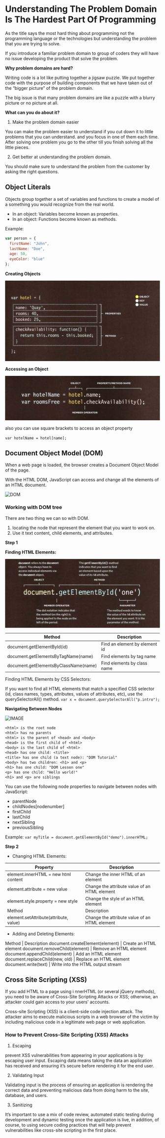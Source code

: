 # Understanding The Problem Domain Is The Hardest Part Of Programming

As the title says the most hard thing about programming not the programming language or the technologies but understanding the problem that you are trying to solve.

If you introduce a familiar problem domain to group of coders they will have no issue developing the product that solve the problem.

**Why problem domains are hard?**

Writing code is a lot like putting together a jigsaw puzzle.  We put together code with the purpose of building components that we have taken out of the “bigger picture” of the problem domain.

The big issue is that many problem domains are like a puzzle with a blurry picture or no picture at all.

**What can you do about it?**

1. Make the problem domain easier

You can make the problem easier to understand if you cut down it to little problems that you can understand. and you focus in one of them each time. After solving one problem you go to the other till you finish solving all the little pieces.

2. Get better at understanding the problem domain.

You should make sure to understand the problem from the customer by asking the right questions.

## Object Literals

Objects group together a set of variables and functions to create a model of a something you would recognize from the real world.

- In an object: Variables become known as properties. 
- In an object: Functions become known as methods. 

Example: 
```javascript
var person = {
  firstName: "John",
  lastName: "Doe",
  age: 50,
  eyeColor: "blue"
};
```

**Creating Objects**

![image](assets/image14.png)


**Accessing an Object**

![image](assets/image15.png)

also you can use square brackets to access an object property

`var hotelName = hotel[name];`

## Document Object Model (DOM)

When a web page is loaded, the browser creates a Document Object Model of the page.

With the HTML DOM, JavaScript can access and change all the elements of an HTML document.

![DOM](https://www.tutorialrepublic.com/lib/images/html-dom-illustration.png)

### Working with DOM tree 

There are two thing we can so with DOM.

1. locating the node that represent the element that you want to work on.
2. Use it text content, child elements, and attributes.

**Step 1** 

**Finding HTML Elements:**

![Image](assets/image16.png)

Method | Description
------- | -------
document.getElementById(id)	| Find an element by element id
document.getElementsByTagName(name)	| Find elements by tag name
document.getElementsByClassName(name)	| Find elements by class name

Finding HTML Elements by CSS Selectors:

If you want to find all HTML elements that match a specified CSS selector (id, class names, types, attributes, values of attributes, etc), use the querySelectorAll() method.
`var x = document.querySelectorAll("p.intro");`


**Navigating Between Nodes**

![IMAGE](https://www.w3schools.com/js/pic_navigate.gif)

```
<html> is the root node
<html> has no parents
<html> is the parent of <head> and <body>
<head> is the first child of <html>
<body> is the last child of <html>
<head> has one child: <title>
<title> has one child (a text node): "DOM Tutorial"
<body> has two children: <h1> and <p>
<h1> has one child: "DOM Lesson one"
<p> has one child: "Hello world!"
<h1> and <p> are siblings
```

You can use the following node properties to navigate between nodes with JavaScript:

- parentNode
- childNodes[nodenumber]
- firstChild
- lastChild
- nextSibling
- previousSibling

Example:
`var myTitle = document.getElementById("demo").innerHTML;`

**Step 2** 

- Changing HTML Elements:

Property | Description
--------- | -----------
element.innerHTML =  new html content	| Change the inner HTML of an element
element.attribute = new value	| Change the attribute value of an HTML element
element.style.property = new style	| Change the style of an HTML element
Method	| Description
element.setAttribute(attribute, value)	| Change the attribute value of an HTML element


- Adding and Deleting Elements:

Method	| Description
document.createElement(element)	| Create an HTML element
document.removeChild(element)	| Remove an HTML element
document.appendChild(element)	| Add an HTML element
document.replaceChild(new, old)	| Replace an HTML element
document.write(text)	| Write into the HTML output stream

## Cross Site Scripting (XSS)

If you add HTML to a page using i nnerHTML (or several jQuery methods), you need to be aware of Cross-Site Scripting Attacks or XSS; otherwise, an attacker could gain access to your users' accounts.

Cross-site Scripting (XSS) is a client-side code injection attack. The attacker aims to execute malicious scripts in a web browser of the victim by including malicious code in a legitimate web page or web application. 

### How to Prevent Cross-Site Scripting (XSS) Attacks

1. Escaping

prevent XSS vulnerabilities from appearing in your applications is by escaping user input. Escaping data means taking the data an application has received and ensuring it’s secure before rendering it for the end user.

2. Validating Input

Validating input is the process of ensuring an application is rendering the correct data and preventing malicious data from doing harm to the site, database, and users.

3. Sanitizing

It’s important to use a mix of code review, automated static testing during development and dynamic testing once the application is live, in addition, of course, to using secure coding practices that will help prevent vulnerabilities like cross-site scripting in the first place.